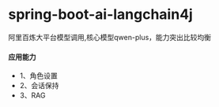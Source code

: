 # spring-boot-ai-langchain4j

阿里百炼大平台模型调用,核心模型qwen-plus，能力突出比较均衡

#### 应用能力

* 1、角色设置
* 2、会话保持
* 3、RAG


